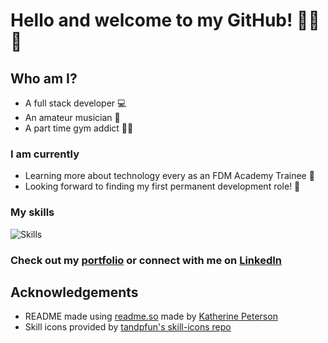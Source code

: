 # Hello and welcome to my GitHub! 🎉🥳🎉


## Who am I?
- A full stack developer 💻 
- An amateur musician 🎸  
- A part time gym addict 💪🏻

### I am currently
- Learning more about technology every as an FDM Academy Trainee 🧠
- Looking forward to finding my first permanent development role! 💼

### My skills
![Skills](https://skillicons.dev/icons?i=html,css,sass,js,react,nodejs,express,mysql,aws,linux,nginx)

### Check out my [portfolio](https://keithryanorourke.dev) or connect with me on [LinkedIn](https://linked.com/in/keith-ryan-orourke)

## Acknowledgements

 - README made using [readme.so](https://readme.so) made by [Katherine Peterson](https://katherinempeterson.com/)
 - Skill icons provided by [tandpfun's skill-icons repo](https://github.com/tandpfun/skill-icons#icons-list)
